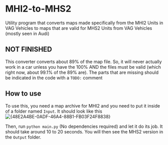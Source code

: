 # MHI2-to-MHS2
Utility program that converts maps made specifically from the MHI2 Units in VAG Vehicles to maps that are valid for MHS2 Units from VAG Vehicles (mostly seen in Audi)

## NOT FINISHED
This converter converts about 89% of the map file. So, it will never actually work in a car unless you have the 100% AND the files must be valid (which right now, about 99.1% of the 89% are). The parts that are missing should be indicated in the code with a `TODO:` comment

## How to use
To use this, you need a map archive for MHI2 and you need to put it inside of a folder named `Input`. It should look like this
![{48E2A4BE-0ADF-46A4-88B1-FB03F24F8838}](https://github.com/user-attachments/assets/ac45b2ef-d5d3-4a02-ab49-daec5b1d40ea)

Then, run `python main.py` (No dependencies required) and let it do its job. It should take around 10 to 20 seconds. You will then see the MHS2 version in the `Output` folder.
